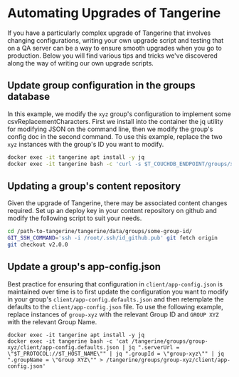 # Automating Upgrades of Tangerine

If you have a particularly complex upgrade of Tangerine that involves changing configurations, writing your own upgrade script and testing that on a QA server can be a way to ensure smooth upgrades when you go to production. Below you will find various tips and tricks we've discovered along the way of writing our own upgrade scripts.


## Update group configuration in the groups database

In this example, we modify the `xyz` group's configuration to implement some csvReplacementCharacters. First we install into the container the jq utility for modifying JSON on the command line, then we modify the group's config doc in the second command. To use this example, replace the two `xyz` instances with the group's ID you want to modify.

```bash
docker exec -it tangerine apt install -y jq
docker exec -it tangerine bash -c 'curl -s $T_COUCHDB_ENDPOINT/groups/xyz | jq ".csvReplacementCharacters = [[\",\",\"|\"],[\"\n\",\"___\"]]" | curl -s -T - -H "Content-Type: application/json" -X PUT $T_COUCHDB_ENDPOINT/groups/xyz'
```

## Updating a group's content repository

Given the upgrade of Tangerine, there may be associated content changes required. Set up an deploy key in your content repository on github and modify the following script to suit your needs.

```bash
cd /path-to-tangerine/tangerine/data/groups/some-group-id/
GIT_SSH_COMMAND='ssh -i /root/.ssh/id_github.pub' git fetch origin
git checkout v2.0.0
```

## Update a group's app-config.json
Best practice for ensuring that configuration in `client/app-config.json` is maintained over time is to first update the configuration you want to modify in your group's `client/app-config.defaults.json` and then retemplate the defaults to the `client/app-config.json` file. To use the following example, replace instances of `group-xyz` with the relevant Group ID and `GROUP XYZ` with the relevant Group Name.

```
docker exec -it tangerine apt install -y jq
docker exec -it tangerine bash -c 'cat /tangerine/groups/group-xyz/client/app-config.defaults.json | jq ".serverUrl = \"$T_PROTOCOL://$T_HOST_NAME\"" | jq ".groupId = \"group-xyz\"" | jq ".groupName = \"Group XYZ\"" > /tangerine/groups/group-xyz/client/app-config.json'
```
